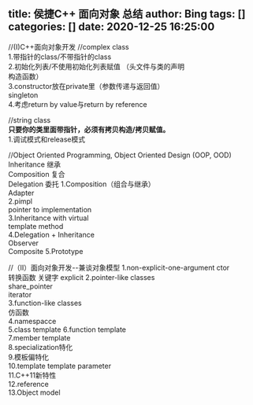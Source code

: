 title: 侯捷C++ 面向对象 总结
author: Bing
tags: []
categories: []
date: 2020-12-25 16:25:00
---
//(I)C++面向对象开发
//complex class  
1.带指针的class/不带指针的class  
2.初始化列表/不使用初始化列表赋值 （头文件与类的声明   
构造函数）   
3.constructor放在private里（参数传递与返回值）  
singleton  
4.考虑return by value与return by reference  

//string class  
**只要你的类里面带指针，必须有拷贝构造/拷贝赋值。**  
1.调试模式和release模式   

//Object Oriented Programming, Object Oriented Design (OOP, OOD)  
Inheritance 继承  
Composition 复合  
Delegation 委托
1.Composition（组合与继承）  
Adapter  
2.pimpl   
pointer to implementation  
3.Inheritance with virtual  
template method  
4.Delegation + Inheritance   
Observer  
Composite
5.Prototype  

//（II）面向对象开发--兼谈对象模型
1.non-explicit-one-argument ctor  
转换函数
关键字 explicit
2.pointer-like classes  
share_pointer  
iterator  
3.function-like classes  
仿函数  
4.namespacce  
5.class template
6.function template  
7.member template  
8.specialization特化  
9.模板偏特化  
10.template template parameter  
11.C++11新特性  
12.reference  
13.Object model











